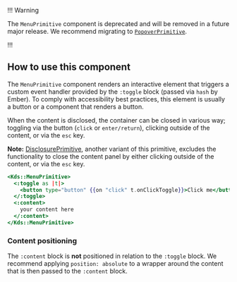 !!! Warning

The `MenuPrimitive` component is deprecated and will be removed in a future major release. We recommend migrating to [`PopoverPrimitive`](/utilities/popover-primitive).

!!!

## How to use this component

The `MenuPrimitive` component renders an interactive element that triggers a custom event handler provided by the `:toggle` block (passed via `hash` by Ember). To comply with accessibility best practices, this element is usually a button or a component that renders a button.

When the content is disclosed, the container can be closed in various way; toggling via the button (`click` or `enter/return`), clicking outside of the content, or via the `esc` key.

**Note:** [DisclosurePrimitive](/utilities/disclosure-primitive), another variant of this primitive, excludes the functionality to close the content panel by either clicking outside of the content, or via the `esc` key.

```handlebars
<Kds::MenuPrimitive>
  <:toggle as |t|>
    <button type="button" {{on "click" t.onClickToggle}}>Click me</button>
  </:toggle>
  <:content>
    your content here
  </:content>
</Kds::MenuPrimitive>
```

### Content positioning

The `:content` block is **not** positioned in relation to the `:toggle` block. We recommend applying `position: absolute` to a wrapper around the content that is then passed to the `:content` block.
